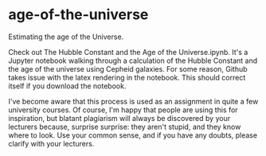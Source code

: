 # age-of-the-universe
Estimating the age of the Universe.

Check out The Hubble Constant and the Age of the Universe.ipynb. It's a Jupyter notebook walking through a calculation of the Hubble Constant and the age of the universe using Cepheid galaxies. For some reason, Github takes issue with the latex rendering in the notebook. This should correct itself if you download the notebook.

I've become aware that this process is used as an assignment in quite a few university courses. Of course, I'm happy that people are using this for inspiration, but blatant plagiarism will always be discovered by your lecturers because, surprise surprise: they aren't stupid, and they know where to look. Use your common sense, and if you have any doubts, please clarify with your lecturers.
